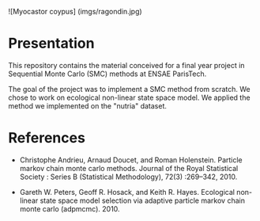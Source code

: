 ![Myocastor coypus] (imgs/ragondin.jpg)

# Presentation

This repository contains the material conceived for a final year project in Sequential Monte Carlo (SMC) methods at ENSAE ParisTech.

The goal of the project was to implement a SMC method from scratch.
We chose to work on ecological non-linear state space model. We applied the method we implemented on the "nutria" dataset.


# References

- Christophe Andrieu, Arnaud Doucet, and Roman Holenstein. Particle markov chain
monte carlo methods. Journal of the Royal Statistical Society : Series B (Statistical
Methodology), 72(3) :269–342, 2010.

- Gareth W. Peters, Geoff R. Hosack, and Keith R. Hayes. Ecological non-linear state
space model selection via adaptive particle markov chain monte carlo (adpmcmc). 2010.
